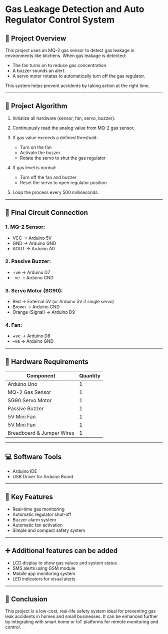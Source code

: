 # Gas Leakage Detection and Auto Regulator Control System

## 📄 Project Overview

This project uses an MQ-2 gas sensor to detect gas leakage in environments like kitchens. When gas leakage is detected:

* The fan turns on to reduce gas concentration.
* A buzzer sounds an alert.
* A servo motor rotates to automatically turn off the gas regulator.

This system helps prevent accidents by taking action at the right time.

---

## 🧠 Project Algorithm

1. Initialize all hardware (sensor, fan, servo, buzzer).
2. Continuously read the analog value from MQ-2 gas sensor.
3. If gas value exceeds a defined threshold:

   * Turn on the fan
   * Activate the buzzer
   * Rotate the servo to shut the gas regulator
4. If gas level is normal:

   * Turn off the fan and buzzer
   * Reset the servo to open regulator position
5. Loop the process every 500 milliseconds.

---

## 🔌 Final Circuit Connection

### 1. MQ-2 Sensor:

* VCC → Arduino 5V
* GND → Arduino GND
* AOUT → Arduino A0

### 2. Passive Buzzer:

* +ve → Arduino D7
* –ve → Arduino GND

### 3. Servo Motor (SG90):

* Red → External 5V (or Arduino 5V if single servo)
* Brown → Arduino GND
* Orange (Signal) → Arduino D9

### 4. Fan:

* +ve → Arduino D8
* –ve → Arduino GND

---

## 🔧 Hardware Requirements

| Component                 | Quantity  |
| ------------------------- | --------- |
| Arduino Uno               | 1         |
| MQ-2 Gas Sensor           | 1         |
| SG90 Servo Motor          | 1         |
| Passive Buzzer            | 1         |
| 5V Mini Fan               | 1         |
| 5V Mini Fan               | 1         |
| Breadboard & Jumper Wires | 1         |

---

## 💻 Software Tools

* Arduino IDE
* USB Driver for Arduino Board

---

## 🔑 Key Features

* Real-time gas monitoring
* Automatic regulator shut-off
* Buzzer alarm system
* Automatic fan activation
* Simple and compact safety system

---

## ➕ Additional features can be added

* LCD display to show gas values and system status
* SMS alerts using GSM module
* Mobile app monitoring system
* LED indicators for visual alerts

---

## 🏁 Conclusion

This project is a low-cost, real-life safety system ideal for preventing gas leak accidents in homes and small businesses. It can be enhanced further by integrating with smart home or IoT platforms for remote monitoring and control.
